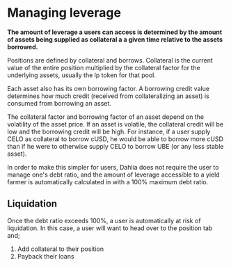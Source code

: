 # Managing leverage

**The amount of leverage a users can access is determined by the amount of assets being supplied as collateral a a given time relative to the assets borrowed.**&#x20;

Positions are defined by collateral and borrows. Collateral is the current value of the entire position multiplied by the collateral factor for the underlying assets, usually the lp token for that pool.

Each asset also has its own borrowing factor. A borrowing credit value determines how much credit (received from collateralizing an asset) is consumed from borrowing an asset.

The collateral factor and borrowing factor of an asset depend on the volatility of the asset price. If an asset is volatile, the collateral credit will be low and the borrowing credit will be high. For instance, if a user supply CELO as collateral to borrow cUSD, he would be able to borrow more cUSD than if he were to otherwise supply CELO to borrow UBE (or any less stable asset).

In order to make this simpler for users, Dahlia does not require the user to manage one's debt ratio, and the amount of leverage accessible to a yield farmer is automatically calculated in with a 100% maximum debt ratio. &#x20;

## Liquidation&#x20;

Once the debt ratio exceeds 100%, a user is automatically at risk of liquidation. In this case, a user will want to head over to the position tab and;

1. Add collateral to their position
2. Payback their loans&#x20;
